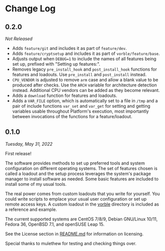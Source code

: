 # Change Log

## 0.2.0

*Not Released*

* Adds `feature/git` and includes it as part of `feature/dev`.
* Adds `feature/cryptsetup` and includes it as part of `vorble/feature/base`.
* Adjusts output when `DEBUG=1` to include the names of all features being set up, prefixed with "Setting up features:".
* Removes legacy `pre_install_hook` and `post_install_hook` functions for features and loadouts. Use `pre_install` and `post_install` instead.
* `CPU_VENDOR` is adjusted to remove `arm` case and allow a blank value to be produced after checks. Use the `ARCH` variable for architecture detection instead. Additional CPU vendors can be added as they become relevant.
* Adds a `download` function for features and loadouts.
* Adds a `VAR_FILE` option, which is automatically set to a file in `/tmp` and a pair of include functions `var_set` and `var_get` for setting and getting variables usable throughout Platform's execution, most importantly between invocations of the functions for a feature/loadout.

## 0.1.0

*Tuesday, May 31, 2022*

First release!

The software provides methods to set up preferred tools and system configuration on different operating systems. The set of features chosen is called a loadout and the setup process leverages the system's package manager to install software as needed. Some basic features are included to install some of my usual tools.

The real power comes from custom loadouts that you write for yourself. You could write scripts to emplace your usual user configuration or set up remote access keys. A custom loadout in the [vorble](vorble) directory is included as a reference and example.

The current supported systems are CentOS 7/8/9, Debian GNU/Linux 10/11, Fedora 36, OpenBSD 7.1, and openSUSE Leap 15.

See the License section in [README.md](README.md) for information on licensing.

Special thanks to mulethew for testing and checking things over.
